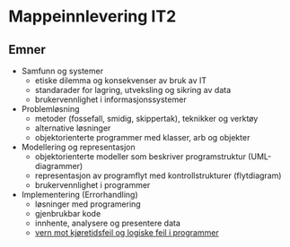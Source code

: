 # Mappeinnlevering IT2

## Emner

- Samfunn og systemer
    - etiske dilemma og konsekvenser av bruk av IT
    - standarader for lagring, utveksling og sikring av data
    - brukervennlighet i informasjonssystemer
- Problemløsning
    - metoder (fossefall, smidig, skippertak), teknikker og verktøy
    - alternative løsninger
    - objektorienterte programmer med klasser, arb og objekter
- Modellering og representasjon
    - objektorienterte modeller som beskriver programstruktur (UML-diagrammer)
    - representasjon av programflyt med kontrollstrukturer (flytdiagram)
    - brukervennlighet i programmer 
- Implementering (Errorhandling)
    - løsninger med programering 
    - gjenbrukbar kode
    - innhente, analysere og presentere data
    - [vern mot kjøretidsfeil og logiske feil i programmer](./implementering/feilhaandtering.md)
